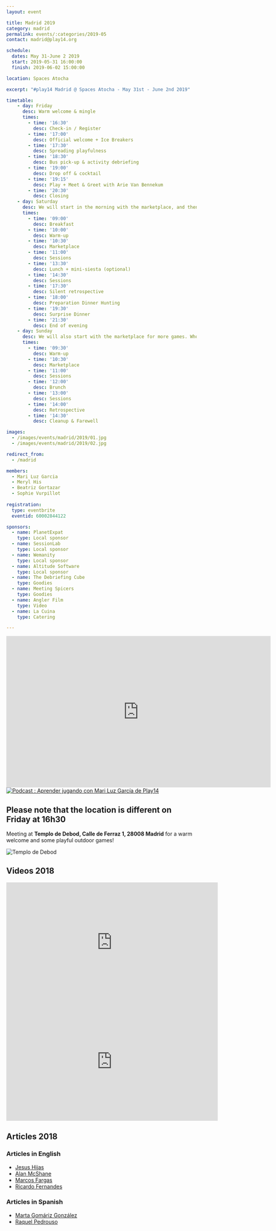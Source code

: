 ```yaml
---
layout: event

title: Madrid 2019
category: madrid
permalink: events/:categories/2019-05
contact: madrid@play14.org

schedule:
  dates: May 31-June 2 2019
  start: 2019-05-31 16:00:00
  finish: 2019-06-02 15:00:00

location: Spaces Atocha

excerpt: "#play14 Madrid @ Spaces Atocha - May 31st - June 2nd 2019"

timetable:
    - day: Friday
      desc: Warm welcome & mingle
      times:
        - time: '16:30'
          desc: Check-in / Register
        - time: '17:00'
          desc: Official welcome + Ice Breakers
        - time: '17:30'
          desc: Spreading playfulness
        - time: '18:30'
          desc: Bus pick-up & activity debriefing
        - time: '19:00'
          desc: Drop off & cocktail
        - time: '19:15'
          desc: Play + Meet & Greet with Arie Van Bennekum
        - time: '20:30'
          desc: Closing
    - day: Saturday
      desc: We will start in the morning with the marketplace, and then we will play games all day long.
      times:
        - time: '09:00'
          desc: Breakfast
        - time: '10:00'
          desc: Warm-up
        - time: '10:30'
          desc: Marketplace
        - time: '11:00'
          desc: Sessions
        - time: '13:30'
          desc: Lunch + mini-siesta (optional)
        - time: '14:30'
          desc: Sessions
        - time: '17:30'
          desc: Silent retrospective
        - time: '18:00'
          desc: Preparation Dinner Hunting
        - time: '19:30'
          desc: Surprise Dinner
        - time: '21:30'
          desc: End of evening
    - day: Sunday
      desc: We will also start with the marketplace for more games. Whoever needs to catch a plane can leave earlier.
      times:
        - time: '09:30'
          desc: Warm-up
        - time: '10:30'
          desc: Marketplace
        - time: '11:00'
          desc: Sessions
        - time: '12:00'
          desc: Brunch
        - time: '13:00'
          desc: Sessions
        - time: '14:00'
          desc: Retrospective
        - time: '14:30'
          desc: Cleanup & Farewell

images:
  - /images/events/madrid/2019/01.jpg
  - /images/events/madrid/2019/02.jpg

redirect_from:
  - /madrid

members:
  - Mari Luz Garcia
  - Meryl His
  - Beatriz Gortazar
  - Sophie Vurpillot
  
registration: 
  type: eventbrite
  eventid: 60002844122

sponsors:
  - name: PlanetExpat
    type: Local sponsor
  - name: SessionLab
    type: Local sponsor
  - name: Wemanity
    type: Local sponsor
  - name: Altitude Software
    type: Local sponsor
  - name: The Debriefing Cube
    type: Goodies
  - name: Meeting Spicers
    type: Goodies
  - name: Angler Film
    type: Video
  - name: La Cuina
    type: Catering

---
```


<iframe width="700" height="400" src="https://www.youtube.com/embed/w6mAXyZIkAM" frameborder="0" allow="accelerometer; autoplay; encrypted-media; gyroscope; picture-in-picture" allowfullscreen></iframe>

<a href="https://learninglegendario.com/aprender-jugando-play14-mari-luz-garcia/" target="_blank">
  <img src="/images/events/madrid/2019/podcast.jpg" alt="Podcast : Aprender jugando con Mari Luz García de Play14" >
</a>

## Please note that the location is different on Friday at 16h30

Meeting at **Templo de Debod, Calle de Ferraz 1, 28008 Madrid** for a warm welcome and some playful outdoor games!

![Templo de Debod](/images/events/madrid/2019/templo-de-debod.jpg)

## Videos 2018

<iframe width="560" height="315" src="https://www.youtube.com/embed/videoseries?list=PL6VQoC829PV1JqCxlNB6TnPkrd9BX5ILQ" frameborder="0" allow="autoplay; encrypted-media" allowfullscreen></iframe>

<iframe width="560" height="315" src="https://www.youtube.com/embed/Pwhjr0Y82f4" frameborder="0" allow="autoplay; encrypted-media" allowfullscreen></iframe>

## Articles 2018

### Articles in English
* [Jesus Hijas](https://www.linkedin.com/feed/update/activity:6409872598234128385/)
* [Alan McShane](https://www.linkedin.com/feed/update/activity:6409292460110991360/)
* [Marcos Fargas](https://www.linkedin.com/feed/update/activity:6409172561493663744)
* [Ricardo Fernandes](https://www.linkedin.com/feed/update/urn:li:activity:6408917761933799424)

### Articles in Spanish
* [Marta Gomáriz González](https://www.linkedin.com/comm/feed/update/activity:6409152518819053568)
* [Raquel Pedrouso](https://www.linkedin.com/feed/update/activity:6409113417772261376)
